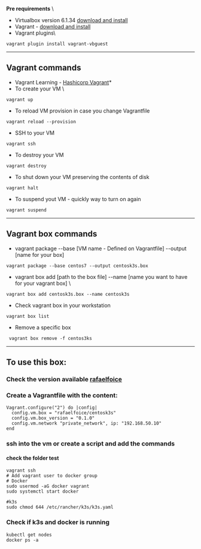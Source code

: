 **Pre requirements** \
* Virtualbox version 6.1.34 [download and install](https://www.virtualbox.org/wiki/Changelog-6.1#v34)
* Vagrant - [download and install](https://www.vagrantup.com/downloads)
* Vagrant plugins\
```
vagrant plugin install vagrant-vbguest
```
---

## Vagrant commands
* Vagrant Learning - [Hashicorp Vagrant](ttps://learn.hashicorp.com/vagrant)*
* To create your VM \
```
vagrant up
```
* To reload VM provision in case you change Vagrantfile
```
vagrant reload --provision
```
* SSH to your VM
```
vagrant ssh
```
* To destroy your VM
```
vagrant destroy
```
* To shut down your VM preserving the contents of disk
```
vagrant halt
```
* To suspend yout VM - quickly way to turn on again
```
vagrant suspend
```
---

## Vagrant box commands
* vagrant package --base [VM name - Defined on Vagrantfile] --output [name for your box]
 ```
 vagrant package --base centos7 --output centosk3s.box
 ```
* vagrant box add [path to the box file] --name [name you want to have for your vagrant box] \
 ```
 vagrant box add centosk3s.box --name centosk3s
 ```
* Check vagrant box in your workstation
```
vagrant box list
```
* Remove a specific box 
```
 vagrant box remove -f centos3ks 
```
---
## To use this box:
### Check the version available [rafaelfoice](https://app.vagrantup.com/rafaelfoice/boxes/centosk3s)

### Create a Vagrantfile with the content:
```
Vagrant.configure("2") do |config|
  config.vm.box = "rafaelfoice/centosk3s"
  config.vm.box_version = "0.1.0"
  config.vm.network "private_network", ip: "192.168.50.10"
end
```
### ssh into the vm or create a script and add the commands
#### check the folder test
```
vagrant ssh
# Add vagrant user to docker group
# Docker
sudo usermod -aG docker vagrant
sudo systemctl start docker

#k3s
sudo chmod 644 /etc/rancher/k3s/k3s.yaml
```
### Check if k3s and docker is running
```
kubectl get nodes
docker ps -a
```

